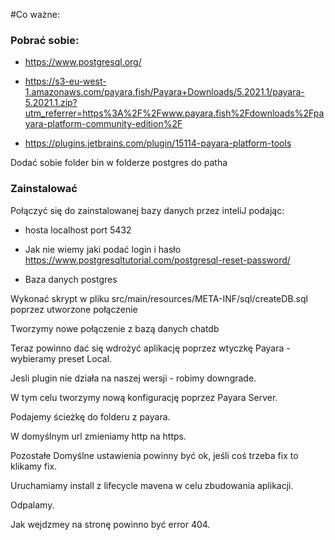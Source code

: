 #Co ważne:

### Pobrać sobie:

- https://www.postgresql.org/
  
- https://s3-eu-west-1.amazonaws.com/payara.fish/Payara+Downloads/5.2021.1/payara-5.2021.1.zip?utm_referrer=https%3A%2F%2Fwww.payara.fish%2Fdownloads%2Fpayara-platform-community-edition%2F

- https://plugins.jetbrains.com/plugin/15114-payara-platform-tools


Dodać sobie folder bin w folderze postgres do patha

### Zainstalować

Połączyć się do zainstalowanej bazy danych przez inteliJ podając:
- hosta localhost port 5432
  
- Jak nie wiemy jaki podać login i hasło https://www.postgresqltutorial.com/postgresql-reset-password/
- Baza danych postgres

Wykonać skrypt w pliku src/main/resources/META-INF/sql/createDB.sql poprzez utworzone połączenie

Tworzymy nowe połączenie z bazą danych chatdb

Teraz powinno dać się wdrożyć aplikację poprzez wtyczkę Payara - wybieramy preset Local.

Jesli plugin nie działa na naszej wersji - robimy downgrade.

W tym celu tworzymy nową konfigurację poprzez Payara Server.

Podajemy ścieżkę do folderu z payara.

W domyślnym url zmieniamy http na https.

Pozostałe Domyślne ustawienia powinny być ok, jeśli coś trzeba fix to klikamy fix.

Uruchamiamy install z lifecycle mavena w celu zbudowania aplikacji.

Odpalamy.

Jak wejdzmey na stronę powinno być error 404.